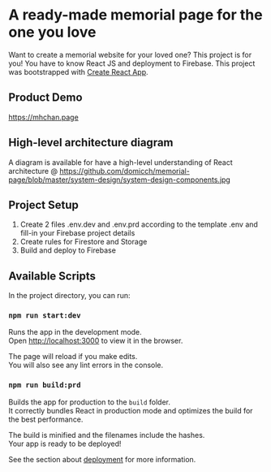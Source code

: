 # A ready-made memorial page for the one you love

Want to create a memorial website for your loved one? This project is for you!
You have to know React JS and deployment to Firebase.
This project was bootstrapped with [Create React App](https://github.com/facebook/create-react-app).

## Product Demo
https://mhchan.page

## High-level architecture diagram

A diagram is available for have a high-level understanding of React architecture @ https://github.com/domicch/memorial-page/blob/master/system-design/system-design-components.jpg

## Project Setup

1. Create 2 files .env.dev and .env.prd according to the template .env and fill-in your Firebase project details
2. Create rules for Firestore and Storage
3. Build and deploy to Firebase

## Available Scripts

In the project directory, you can run:

### `npm run start:dev`

Runs the app in the development mode.\
Open [http://localhost:3000](http://localhost:3000) to view it in the browser.

The page will reload if you make edits.\
You will also see any lint errors in the console.

### `npm run build:prd`

Builds the app for production to the `build` folder.\
It correctly bundles React in production mode and optimizes the build for the best performance.

The build is minified and the filenames include the hashes.\
Your app is ready to be deployed!

See the section about [deployment](https://facebook.github.io/create-react-app/docs/deployment) for more information.


